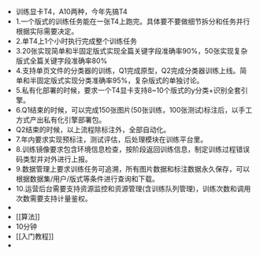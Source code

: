 - 训练显卡T4，A10两种，今年先搞T4
- 1.一个版式的训练任务能在一张T4上跑完。具体要不要做细节拆分和任务并行根据实际需要决定。
- 2.单T4上1个小时执行完成整个训练任务
- 3.20张实现简单和半固定版式实现全篇关键字段准确率90%，50张实现复杂版式全篇关键字段准确率80%
- 4.支持单页文件的分类器的训练，Q1完成原型，Q2完成分类器训练上线。简单和半固定版式实现分类准确率95%，复杂版式的单独讨论。
- 5.私有化部署的时候，要求一个T4显卡支持8~10个版式的y分类+识别全套引擎。
- 6.Q1结束的时候，可以完成150张图片(50张训练，100张测试)标注后，以手工方式产出私有化引擎部署包。
- Q2结束的时候，以上流程除标注外，全部自动化。
- 7.年内要求实现预标注，测试评估，后处理模块在训练平台里。
- 8.训练镜像要求包含环境信息检查，按阶段返回训练信息，制定训练过程错误码类型并对外进行上报。
- 9.数据管理上要求训练任务可追溯，所有图片数据和标注数据永久保存，可以根据数据集/用户/版式等条件进行查询和下载。
- 10.运营后台需要支持资源监控和资源管理(含训练队列管理)，训练次数和调用次数需要支持计量鉴权。
-
- [[算法]]
- 10分钟
- [[入门教程]]
-
